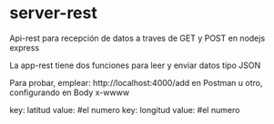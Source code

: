 # server-rest
Api-rest para recepción de datos a traves de GET y POST en nodejs express

La app-rest tiene dos funciones para leer y enviar datos tipo JSON


Para probar, emplear:  http://localhost:4000/add en Postman u otro, configurando en Body x-wwww

key: latitud    value: #el numero
key: longitud    value: #el numero


